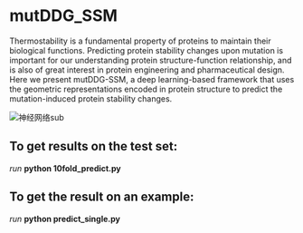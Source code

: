 # mutDDG_SSM

Thermostability is a fundamental property of proteins to maintain their biological functions. Predicting protein stability changes upon mutation is important for our understanding protein structure-function relationship, and is also of great interest in protein engineering and pharmaceutical design. Here we present mutDDG-SSM, a deep learning-based framework that uses the geometric representations encoded in protein structure to predict the mutation-induced protein stability changes.


![神经网络sub](https://github.com/SJGLAB/mutDDG_SSM/assets/115686053/c7b0be62-82b0-408b-9baf-f77ad1bed63e)

## To get results on the test set:
*run*
**python 10fold_predict.py**

## To get the result on an example:
*run*
**python predict_single.py**


